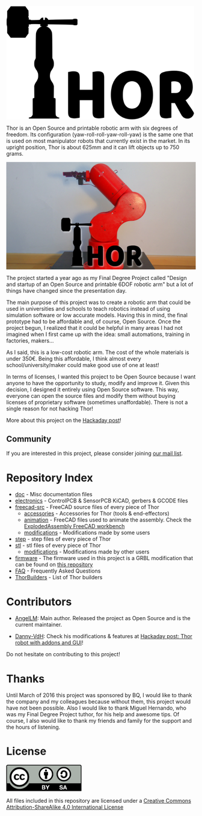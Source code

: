 <img src="doc/logo.png" width="500" align="center">

Thor is an Open Source and printable robotic arm with six degrees of freedom.
Its configuration (yaw-roll-roll-yaw-roll-yaw) is the same one that is used on most manipulator robots that currently exist in the market.
In its upright position, Thor is about 625mm and it can lift objects up to 750 grams.

<img src="doc/main.jpg" width="800" align="center">

The project started a year ago as my Final Degree Project called "Design and startup of an Open Source and printable 6DOF robotic arm" but a lot of things have changed since the presentation day.

The main purpose of this project was to create a robotic arm that could be used in universities and schools to teach robotics instead of using simulation software or low accurate models. Having this in mind, the final prototype had to be affordable and, of course, Open Source. Once the project begun, I realized that it could be helpful in many areas I had not imagined when I first came up with the idea: small automations, training in factories, makers...

As I said, this is a low-cost robotic arm. The cost of the whole materials is under 350€. Being this affordable, I think almost every school/university/maker could make good use of one at least!

In terms of licenses, I wanted this project to be Open Source because I want anyone to have the opportunity to study, modify and improve it. Given this decision, I designed it entirely using Open Source software. This way, everyone can open the source files and modify them without buying licenses of proprietary software (sometimes unaffordable). There is not a single reason for not hacking Thor!

More about this project on the [Hackaday post](https://hackaday.io/project/12989-thor)!

## Community  
If you are interested in this project, please consider joining [our mail list](https://groups.google.com/forum/#!forum/thor-opensource-3d-printable-robotic-arm).


# Repository Index
* [doc](https://github.com/AngelLM/Thor/tree/developer/doc) - Misc documentation files
* [electronics](https://github.com/AngelLM/Thor/tree/developer/electronics) - ControlPCB & SensorPCB KiCAD, gerbers & GCODE files
* [freecad-src](https://github.com/AngelLM/Thor/tree/developer/freecad-src) - FreeCAD source files of every piece of Thor
  * [accessories](https://github.com/AngelLM/Thor/tree/developer/freecad-src/accessories) - Accessories for Thor (tools & end-effectors)
  * [animation](https://github.com/AngelLM/Thor/tree/developer/freecad-src/animation) - FreeCAD files used to animate the assembly. Check the [ExplodedAssembly FreeCAD workbench](https://github.com/JMG1/ExplodedAssembly)
  * [modifications](https://github.com/AngelLM/Thor/tree/developer/freecad-src/modifications) - Modifications made by some users
* [step](https://github.com/AngelLM/Thor/tree/developer/step) - step files of every piece of Thor
* [stl](https://github.com/AngelLM/Thor/tree/developer/stl) - stl files of every piece of Thor
  * [modifications](https://github.com/AngelLM/Thor/tree/developer/stl/modifications) - Modifications made by other users
* [firmware](https://github.com/AngelLM/grbl) - The firmware used in this project is a GRBL modification that can be found on [this repository](https://github.com/AngelLM/grbl)
* [FAQ](https://github.com/AngelLM/Thor/blob/developer/FAQ.md) - Frequently Asked Questions
* [ThorBuilders](https://github.com/AngelLM/Thor/blob/developer/ThorBuilders.md) - List of Thor builders
# Contributors

* [AngelLM](https://github.com/AngelLM): Main author. Released the project as Open Source and is the current maintainer.

* [Danny-VdH](https://github.com/Danny-VdH): Check his modifications & features at [Hackaday post: Thor robot with addons and GUI](https://hackaday.io/project/16665-thor-robot-with-addons-and-gui)!

Do not hesitate on contributing to this project!


# Thanks

Until March of 2016 this project was sponsored by BQ, I would like to thank the company and my colleagues because without them, this project would have not been possible.
Also I would like to thank Miguel Hernando, who was my Final Degree Project tuthor, for his help and awesome tips.
Of course, I also would like to thank my friends and family for the support and the hours of listening.


# License

<img src="doc/By-sa.png" width="200">

All files included in this repository are licensed under a [Creative Commons Attribution-ShareAlike 4.0 International License](http://creativecommons.org/licenses/by-sa/4.0/)
